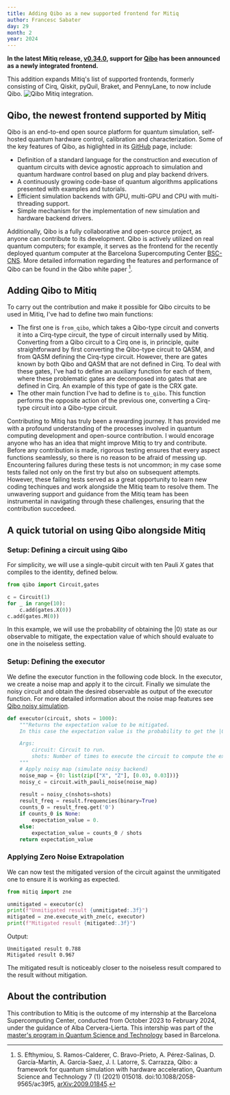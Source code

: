 ```yaml
---
title: Adding Qibo as a new supported frontend for Mitiq
author: Francesc Sabater
day: 29
month: 2
year: 2024
---
```


**In the latest Mitiq release, [v0.34.0](https://github.com/unitaryfund/mitiq/discussions/2194), support for [Qibo](https://qibo.science/) has been announced as a newly integrated frontend.** 

This addition expands Mitiq's list of supported frontends, formerly consisting of Cirq, Qiskit, pyQuil, Braket, and PennyLane, to now include Qibo.
![Qibo Mitiq integration.](/images/qibo-mitiq.png)

## Qibo, the newest frontend supported by Mitiq
Qibo is an end-to-end open source platform for quantum simulation, self-hosted quantum hardware control, calibration and characterization. 
Some of the key features of Qibo, as higlighted in its [GitHub](https://github.com/qiboteam/qibo) page, include:
- Definition of a standard language for the construction and execution of quantum circuits with device agnostic approach to simulation and quantum hardware control based on plug and play backend drivers.
- A continuously growing code-base of quantum algorithms applications presented with examples and tutorials.
- Efficient simulation backends with GPU, multi-GPU and CPU with multi-threading support.
- Simple mechanism for the implementation of new simulation and hardware backend drivers.

Additionally, Qibo is a fully collaborative and open-source project, as anyone can contribute to its development. Qibo is actively utilized on real quantum computers; for example, it serves as the frontend for the recently deployed quantum computer at the Barcelona Supercomputing Center [BSC-CNS](https://www.bsc.es/). More detailed information regarding the features and performance of Qibo can be found in the Qibo white paper [^1].

## Adding Qibo to Mitiq 
To carry out the contribution and make it possible for Qibo circuits to be used in Mitiq, I've had to define two main functions:
- The first one is `from_qibo`, which takes a Qibo-type circuit and converts it into a Cirq-type circuit, the type of circuit internally used by Mitiq. Converting from a Qibo circuit to a Cirq one is, in principle, quite straightforward by first converting the Qibo-type circuit to QASM, and from QASM defining the Cirq-type circuit. However, there are gates known by both Qibo and QASM that are not defined in Cirq. To deal with these gates, I've had to define an auxiliary function for each of them, where these problematic gates are decomposed into gates that are defined in Cirq. An example of this type of gate is the CRX gate.
- The other main function I've had to define is `to_qibo`. This function performs the opposite action of the previous one, converting a Cirq-type circuit into a Qibo-type circuit.

Contributing to Mitiq has truly been a rewarding journey. It has provided me with a profound understanding of the processes involved in quantum computing development and open-source contribution. I would encorage anyone who has an idea that might improve Mitiq to try and contribute. Before any contribution is made, rigorous testing ensures that every aspect functions seamlessly, so there is no reason to be afraid of messing up. Encountering failures during these tests is not uncommon; in my case some tests  failed not only on the first try but also on subsequent attempts. However, these failing tests served as a great opportunity to learn new coding techinques and work alongside the Mitiq team to resolve them. The unwavering support and guidance from the Mitiq team has been instrumental in navigating through these challenges, ensuring that the contribution succedeed. 

## A quick tutorial on using Qibo alongside Mitiq 

### Setup: Defining a circuit using Qibo

For simplicity, we will use a single-qubit circuit with ten Pauli _X_ gates that compiles to the identity, defined below.

```python 
from qibo import Circuit,gates

c = Circuit(1) 
for _ in range(10): 
    c.add(gates.X(0))
c.add(gates.M(0))
```

In this example, we will use the probability of obtaining the |0⟩ state as our observable to mitigate, the expectation value of which should evaluate to one in the noiseless setting.

### Setup: Defining the executor 

We define the executor function in the following code block. In the executor, we create a noise map and apply it to the circuit. Finally we simulate the noisy circuit and obtain the desired observable as output of the executor function. For more detailed information about the noise map features see [Qibo noisy simulation](<https://qibo.science/qibo/stable/code-examples/advancedexamples.html#adding-noise-after-every-gate>).  

```python
def executor(circuit, shots = 1000):
    """Returns the expectation value to be mitigated. 
    In this case the expectation value is the probability to get the |0> state. 

    Args:
        circuit: Circuit to run.
        shots: Number of times to execute the circuit to compute the expectation value.
    """
    # Apply noisy map (simulate noisy backend)
    noise_map = {0: list(zip(["X", "Z"], [0.03, 0.03]))}
    noisy_c = circuit.with_pauli_noise(noise_map)
    
    result = noisy_c(nshots=shots)
    result_freq = result.frequencies(binary=True)
    counts_0 = result_freq.get('0')
    if counts_0 is None:
        expectation_value = 0.
    else:
        expectation_value = counts_0 / shots  
    return expectation_value
```

### Applying Zero Noise Extrapolation

We can now test the mitigated version of the circuit against the unmitigated one to ensure it is working as expected. 

```python
from mitiq import zne

unmitigated = executor(c) 
print(f"Unmitigated result {unmitigated:.3f}")
mitigated = zne.execute_with_zne(c, executor)
print(f"Mitigated result {mitigated:.3f}")
```
Output: 
```
Unmitigated result 0.788
Mitigated result 0.967
```
The mitigated result is noticeably closer to the noiseless result compared to the result without mitigation.

## About the contribution 
This contribution to Mitiq is the outcome of my internship at the Barcelona Supercomputing Center, conducted from October 2023 to February 2024, under the guidance of Alba Cervera-Lierta. This intership was part of the [master's program in Quantum Science and Technology](https://quantummasterbarcelona.eu/) based in Barcelona.

[^1]: S. Efthymiou, S. Ramos-Calderer, C. Bravo-Prieto, A. Pérez-Salinas, D. Garcı́a-Martı́n, A. Garcia-Saez, J. I. Latorre, S. Carrazza, Qibo: a framework for quantum simulation with hardware acceleration, Quantum Science and Technology 7 (1) (2021) 015018. doi:10.1088/2058-9565/ac39f5, [arXiv:2009.01845](https://arxiv.org/abs/2009.01845).
